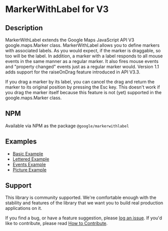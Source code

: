 MarkerWithLabel for V3
======================

## Description

MarkerWithLabel extends the Google Maps JavaScript API V3 google.maps.Marker class.
MarkerWithLabel allows you to define markers with associated labels. As you would expect, if the marker is draggable, so too will be the label. In addition, a marker with a label responds to all mouse events in the same manner as a regular marker. It also fires mouse events and "property changed" events just as a regular marker would. Version 1.1 adds support for the raiseOnDrag feature introduced in API V3.3.

If you drag a marker by its label, you can cancel the drag and return the marker to its original position by pressing the Esc key. This doesn't work if you drag the marker itself because this feature is not (yet) supported in the google.maps.Marker class.

## NPM

Available via NPM as the package `@google/markerwithlabel`

## Examples

- [Basic Example](https://googlemaps.github.io/v3-utility-library/packages/markerwithlabel/examples/basic.html)
- [Lettered Example](https://googlemaps.github.io/v3-utility-library/packages/markerwithlabel/examples/lettered.html)
- [Events Example](https://googlemaps.github.io/v3-utility-library/packages/markerwithlabel/examples/events.html)
- [Picture Example](https://googlemaps.github.io/v3-utility-library/packages/markerwithlabel/examples/picturelabel.html)


## Support

This library is community supported. We're comfortable enough with the stability and features of
the library that we want you to build real production applications on it.

If you find a bug, or have a feature suggestion, please [log an issue][issues]. If you'd like to
contribute, please read [How to Contribute][contrib].

[issues]: https://github.com/googlemaps/v3-utility-library/issues
[contrib]: https://github.com/googlemaps/v3-utility-library/blob/master/packages/markerwithlabel/CONTRIB.md
